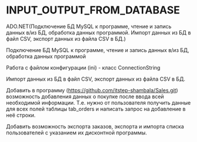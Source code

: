 # INPUT_OUTPUT_FROM_DATABASE
ADO.NET(Подключение БД MySQL к программе, чтение и запись данных в/из БД, обработка данных программой. Импорт данных из БД в файл CSV, экспорт данных из файла CSV в БД.)

Подключение БД MySQL к программе, чтение и запись данных в/из БД, обработка данных программой

Работа с файлом конфигурации (ini) - класс ConnectionString

Импорт данных из БД в файл CSV, экспорт данных из файла CSV в БД.

Добавить в программу (https://github.com/itstep-shambala/Sales.git) возможность добавления данных о покупке после ввода всей необходимой информации.
Т.е. нужно от пользователя получить данные для всех полей таблицы tab_orders и написать запрос на добавление в неё строки.

Добавить возможность экспорта заказов, экспорта и импорта списка пользователей с указанием их дисконтной программы.
